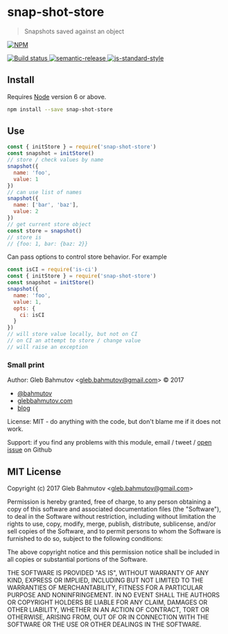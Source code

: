 # snap-shot-store

> Snapshots saved against an object

[![NPM][npm-icon] ][npm-url]

[![Build status][ci-image] ][ci-url]
[![semantic-release][semantic-image] ][semantic-url]
[![js-standard-style][standard-image]][standard-url]

## Install

Requires [Node](https://nodejs.org/en/) version 6 or above.

```sh
npm install --save snap-shot-store
```

## Use

```js
const { initStore } = require('snap-shot-store')
const snapshot = initStore()
// store / check values by name
snapshot({
  name: 'foo',
  value: 1
})
// can use list of names
snapshot({
  name: ['bar', 'baz'],
  value: 2
})
// get current store object
const store = snapshot()
// store is
// {foo: 1, bar: {baz: 2}}
```

Can pass options to control store behavior. For example

```js
const isCI = require('is-ci')
const { initStore } = require('snap-shot-store')
const snapshot = initStore()
snapshot({
  name: 'foo',
  value: 1,
  opts: {
    ci: isCI
  }
})
// will store value locally, but not on CI
// on CI an attempt to store / change value
// will raise an exception
```

### Small print

Author: Gleb Bahmutov &lt;gleb.bahmutov@gmail.com&gt; &copy; 2017

* [@bahmutov](https://twitter.com/bahmutov)
* [glebbahmutov.com](https://glebbahmutov.com)
* [blog](https://glebbahmutov.com/blog)

License: MIT - do anything with the code, but don't blame me if it does not work.

Support: if you find any problems with this module, email / tweet /
[open issue](https://github.com/bahmutov/snap-shot-store/issues) on Github

## MIT License

Copyright (c) 2017 Gleb Bahmutov &lt;gleb.bahmutov@gmail.com&gt;

Permission is hereby granted, free of charge, to any person
obtaining a copy of this software and associated documentation
files (the "Software"), to deal in the Software without
restriction, including without limitation the rights to use,
copy, modify, merge, publish, distribute, sublicense, and/or sell
copies of the Software, and to permit persons to whom the
Software is furnished to do so, subject to the following
conditions:

The above copyright notice and this permission notice shall be
included in all copies or substantial portions of the Software.

THE SOFTWARE IS PROVIDED "AS IS", WITHOUT WARRANTY OF ANY KIND,
EXPRESS OR IMPLIED, INCLUDING BUT NOT LIMITED TO THE WARRANTIES
OF MERCHANTABILITY, FITNESS FOR A PARTICULAR PURPOSE AND
NONINFRINGEMENT. IN NO EVENT SHALL THE AUTHORS OR COPYRIGHT
HOLDERS BE LIABLE FOR ANY CLAIM, DAMAGES OR OTHER LIABILITY,
WHETHER IN AN ACTION OF CONTRACT, TORT OR OTHERWISE, ARISING
FROM, OUT OF OR IN CONNECTION WITH THE SOFTWARE OR THE USE OR
OTHER DEALINGS IN THE SOFTWARE.

[npm-icon]: https://nodei.co/npm/snap-shot-store.svg?downloads=true
[npm-url]: https://npmjs.org/package/snap-shot-store
[ci-image]: https://travis-ci.org/bahmutov/snap-shot-store.svg?branch=master
[ci-url]: https://travis-ci.org/bahmutov/snap-shot-store
[semantic-image]: https://img.shields.io/badge/%20%20%F0%9F%93%A6%F0%9F%9A%80-semantic--release-e10079.svg
[semantic-url]: https://github.com/semantic-release/semantic-release
[standard-image]: https://img.shields.io/badge/code%20style-standard-brightgreen.svg
[standard-url]: http://standardjs.com/
